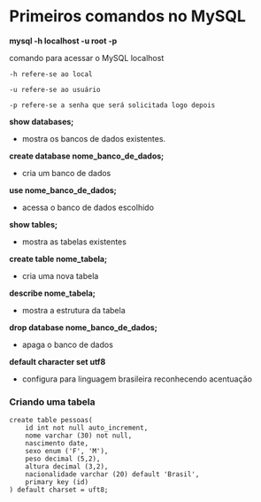 # Primeiros comandos no MySQL

**mysql -h localhost -u root -p** 

comando para acessar o MySQL localhost

    -h refere-se ao local

    -u refere-se ao usuário

    -p refere-se a senha que será solicitada logo depois


**show databases;**

- mostra os bancos de dados existentes.

**create database nome_banco_de_dados;**

- cria um banco de dados

**use nome_banco_de_dados;**

- acessa o banco de dados escolhido

**show tables;**

- mostra as tabelas existentes

**create table nome_tabela;**

- cria uma nova tabela

**describe nome_tabela;**

- mostra a estrutura da tabela 

**drop database nome_banco_de_dados;**

- apaga o banco de dados

**default character set utf8**

- configura para linguagem brasileira reconhecendo acentuação

### Criando uma tabela

```
create table pessoas(
    id int not null auto_increment,
    nome varchar (30) not null,
    nascimento date,
    sexo enum ('F', 'M'),
    peso decimal (5,2),
    altura decimal (3,2),
    nacionalidade varchar (20) default 'Brasil',
    primary key (id)
) default charset = uft8;
```
